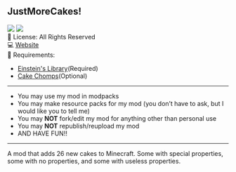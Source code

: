 ﻿

## JustMoreCakes!
![](https://img.shields.io/badge/Mod%20Loader-Forge-orange)
![](https://img.shields.io/badge/Minecraft%20Versions-1.15.2%20%7C%201.16.4-green)
</br>
📜 License: All Rights Reserved </br>
💻 [Website](https://mincrafteinstein.wix.com/mincrafteinstein) </br>
🧱 Requirements:
- [Einstein's Library](https://curseforge.com/minecraft/mc-mods/einsteins-library)(Required)
- [Cake Chomps](https://www.curseforge.com/minecraft/mc-mods/cake-chomps)(Optional)
---
-   You may use my mod in modpacks
-   You may make resource packs for my mod
(you don’t have to ask, but I would like you to tell me)
-   You may **NOT** fork/edit my mod for anything other than personal use
-   You may **NOT** republish/reupload my mod
-   AND HAVE FUN!!
---
A mod that adds 26 new cakes to Minecraft. Some with special properties, some with no properties, and some with useless properties.

